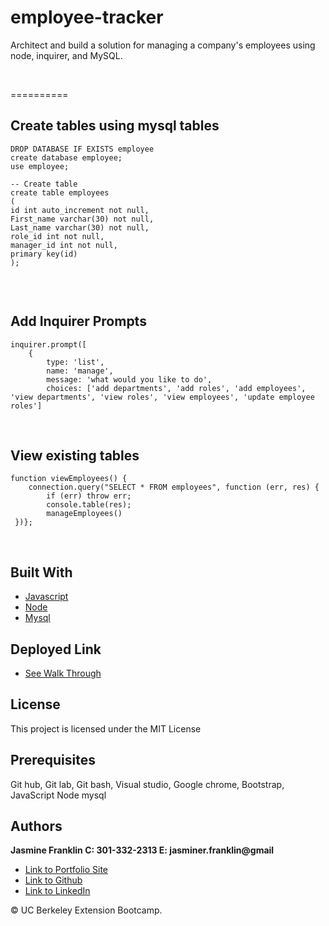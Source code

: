 # employee-tracker
Architect and build a solution for managing a company's employees using node, inquirer, and MySQL.

<br>

==========

## Create tables using mysql tables

```
DROP DATABASE IF EXISTS employee
create database employee;
use employee;

-- Create table  
create table employees
(
id int auto_increment not null,
First_name varchar(30) not null,
Last_name varchar(30) not null,
role_id int not null,
manager_id int not null,
primary key(id)
);


```
<br>

## Add Inquirer Prompts

```
inquirer.prompt([
    {   
        type: 'list',
        name: 'manage',
        message: 'what would you like to do',
        choices: ['add departments', 'add roles', 'add employees', 'view departments', 'view roles', 'view employees', 'update employee roles']
```
<br>

## View existing tables

```
function viewEmployees() {
    connection.query("SELECT * FROM employees", function (err, res) {
        if (err) throw err;
        console.table(res);
        manageEmployees()
 })};
```

<br>

## Built With

* [Javascript](https://developer.mozilla.org/en-US/docs/Web/JavaScript)
* [Node](https://nodejs.org/en/)
* [Mysql](https://www.mysql.com/)


## Deployed Link

* [See Walk Through](https://drive.google.com/file/d/1TJHyLR3YmUwj-Ne7EPpZiegtli2ajxi0/view)

## License

This project is licensed under the MIT License 

## Prerequisites

Git hub,
Git lab,
Git bash,
Visual studio,
Google chrome,
Bootstrap,
JavaScript
Node
mysql
## Authors

**Jasmine Franklin C: 301-332-2313 E: jasminer.franklin@gmail** 

- [Link to Portfolio Site](https://jas-f.github.io/responsive-portfolio/)
- [Link to Github](https://github.com/)
- [Link to LinkedIn](https://www.linkedin.com/in/jasmine-franklin-8b08ba121)

<p>&copy; UC Berkeley Extension Bootcamp.</p>

